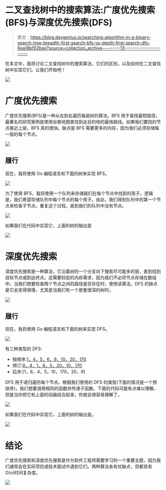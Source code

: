 # 二叉查找树中的搜索算法:广度优先搜索(BFS)与深度优先搜索(DFS)

> 原文：<https://blog.devgenius.io/searching-algorithm-in-a-binary-search-tree-breadth-first-search-bfs-vs-depth-first-search-dfs-6ea18bf92bee?source=collection_archive---------13----------------------->

在本文中，我将讨论二叉查找树中的搜索算法，它们的区别，以及如何在二叉查找树中实现它们。让我们开始吧！

![](img/5d1d3d7d212b964dff3f391a37f9ce2b.png)

# 广度优先搜索

广度优先搜索(BFS)是一种从左到右遍历每层树的算法。BFS 用于查找最短路径，最著名的研究案例是使用谷歌地图查找到达目的地的最快路线。如果我们要找的节点接近上层，BFS 真的很快。缺点是 BFS 需要更多的内存，因为我们必须存储每一层的每个节点。

![](img/5c0e93865f3837061c9de41ac34375b6.png)

## 履行

现在，我将使用 Go 编程语言和下面的树来实现 BFS。

![](img/89b9be70c732e81523ddd7544898fd06.png)

为了使用 BFS，我将使用一个队列来存储我们在每个节点中找到的孩子。逻辑是，我们希望存储队列中每个节点的每个孩子。由此，我们得到队列中的第一个节点来检查子节点。重复这个过程，直到我们的队列中没有节点。

![](img/ec049c89dcdf12e2f47812765f884371.png)

如果我们在代码中实现它，上面的树的输出是

![](img/70fbcac73c2d429b21216d4925aff35b.png)

# 深度优先搜索

深度优先搜索是一种算法，它沿着树的一个分支向下搜索尽可能多的层，直到找到目标节点或到达终点。这需要较低的内存需求，因为我们不必将节点存储在数组中。当我们想要检查两个节点之间的路径是否存在时，使用该算法。DFS 的缺点是它会变得很慢，尤其是当我们有一个嵌套很深的树时。

![](img/5ec2644eccfde7b9b062c6efd2d33fe0.png)

## 履行

现在，我将使用 Go 编程语言和下面的树来实现 DFS。

![](img/faadda9046bda7122bbcf4b3d7bc842b.png)

有三种类型的 DFS:

*   按顺序:[1，4，5，6，9，10，20，170](一切正常)
*   预订:[9，4，1，6，5，20，10，170](当我们想要重新创建我们的树时很好)
*   后序:[1，6，4，5，10，170，20，9]

DFS 用于递归遍历每个节点。根据我们使用的 DFS 的类型(下面的情况是一个预排序)，我们想要调用相同的函数并传递子函数。下面的代码可能有点难以理解，但是当你把它和上面的动画结合起来，你就会很容易理解了。

![](img/e20fd9b95c85188a8b4ae56a7daab535.png)

如果我们在代码中实现它，上面的树的输出是。

![](img/80accc5cd498fcc734047fa16eb6cdc6.png)

# 结论

广度优先搜索和深度优先搜索是作为软件工程师需要学习的一个重要主题，因为我们通常会在实际项目或技术面试中遇到它们。两种算法各有优缺点，但都具有 O(n)时间复杂度。

![](img/95bf85e2679d33c4b09a4aa9fca0f5a8.png)